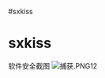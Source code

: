 #sxkiss
# sxkiss
软件安全截图
<img src="https://github.com/sxkiss/sxkiss/blob/master/%E6%8D%95%E8%8E%B7.PNG?raw=true" alt="捕获.PNG">12